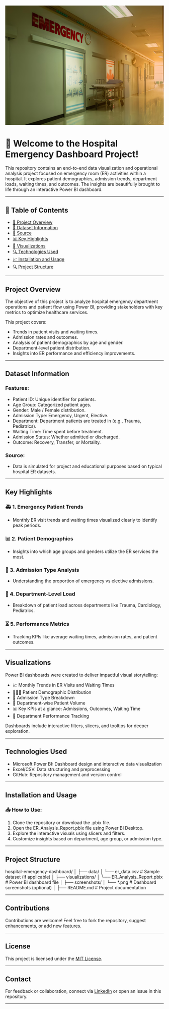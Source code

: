 ![Hospital Emergency Wallpaper](emergency_wallpaper.jpg)

# 🏥 Welcome to the Hospital Emergency Dashboard Project!

This repository contains an end-to-end data visualization and operational analysis project focused on emergency room (ER) activities within a hospital. It explores patient demographics, admission trends, department loads, waiting times, and outcomes. The insights are beautifully brought to life through an interactive Power BI dashboard.

---

## 📑 Table of Contents

- [📌 Project Overview](#project-overview)
- [🎯 Dataset Information](#dataset-information)
- [📝 Source](#source)
- [📊 Key Highlights](#key-highlights)
- [📂 Visualizations](#visualizations)
- [🔍 Technologies Used](#technologies-used)
- [📈 Installation and Usage](#installation-and-usage)
- [🔍 Project Structure](#project-structure)

---

## Project Overview

The objective of this project is to analyze hospital emergency department operations and patient flow using Power BI, providing stakeholders with key metrics to optimize healthcare services.

This project covers:

- Trends in patient visits and waiting times.
- Admission rates and outcomes.
- Analysis of patient demographics by age and gender.
- Department-level patient distribution.
- Insights into ER performance and efficiency improvements.

---

## Dataset Information

### Features:
- Patient ID: Unique identifier for patients.
- Age Group: Categorized patient ages.
- Gender: Male / Female distribution.
- Admission Type: Emergency, Urgent, Elective.
- Department: Department patients are treated in (e.g., Trauma, Pediatrics).
- Waiting Time: Time spent before treatment.
- Admission Status: Whether admitted or discharged.
- Outcome: Recovery, Transfer, or Mortality.

### Source:
- Data is simulated for project and educational purposes based on typical hospital ER datasets.

---

## Key Highlights

### 🚑 1. Emergency Patient Trends
- Monthly ER visit trends and waiting times visualized clearly to identify peak periods.

### 📊 2. Patient Demographics
- Insights into which age groups and genders utilize the ER services the most.

### 🏥 3. Admission Type Analysis
- Understanding the proportion of emergency vs elective admissions.

### 🏨 4. Department-Level Load
- Breakdown of patient load across departments like Trauma, Cardiology, Pediatrics.

### ⏳ 5. Performance Metrics
- Tracking KPIs like average waiting times, admission rates, and patient outcomes.

---

## Visualizations

Power BI dashboards were created to deliver impactful visual storytelling:

- 📈 Monthly Trends in ER Visits and Waiting Times
- 🧑‍🤝‍🧑 Patient Demographic Distribution
- 🚨 Admission Type Breakdown
- 🏥 Department-wise Patient Volume
- 📊 Key KPIs at a glance: Admissions, Outcomes, Waiting Time
- 🏥 Department Performance Tracking

Dashboards include interactive filters, slicers, and tooltips for deeper exploration.

---

## Technologies Used

- Microsoft Power BI: Dashboard design and interactive data visualization
- Excel/CSV: Data structuring and preprocessing
- GitHub: Repository management and version control

---

## Installation and Usage

### 📥 How to Use:

1. Clone the repository or download the .pbix file.
2. Open the ER_Analysis_Report.pbix file using Power BI Desktop.
3. Explore the interactive visuals using slicers and filters.
4. Customize insights based on department, age group, or admission type.

---

## Project Structure

hospital-emergency-dashboard/
│
├── data/
│   └── er_data.csv                  # Sample dataset (if applicable)
│
├── visualizations/
│   └── ER_Analysis_Report.pbix       # Power BI dashboard file
│
├── screenshots/
│   └── *.png                         # Dashboard screenshots (optional)
│
├── README.md                         # Project documentation


---

## Contributions

Contributions are welcome! Feel free to fork the repository, suggest enhancements, or add new features.

---

## License

This project is licensed under the [MIT License](LICENSE).

---

## Contact

For feedback or collaboration, connect via [LinkedIn](https://www.linkedin.com/in/shreya-pandey-97252431b) or open an issue in this repository.

---







